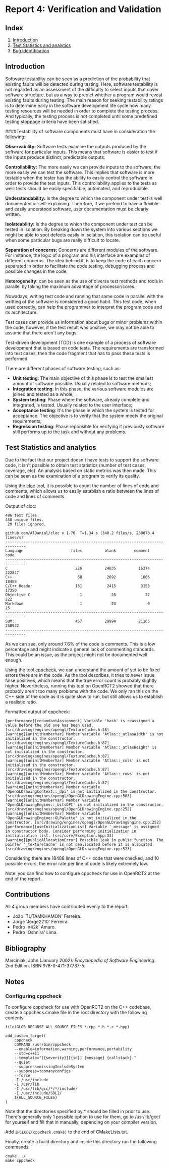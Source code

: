 # Report 4: Verification and Validation

## Index
 1. [Introduction](#introduction)
 2. [Test Statistics and analytics](#test_sa)
 3. [Bug identification](#bug_identification)

## Introduction<a name="introduction"></a>

Software testability can be seen as a prediction of the probability that existing faults will be detected during testing. Here, software testability is not regarded as an assessment of the difficulty to select inputs that cover software structure, but as a way to predict whether a program would reveal existing faults during testing. The main reason for seeking testability ratings is to determine early in the software development life cycle how many testing resources will be needed in order to complete the testing process. And typically, the testing process is not completed until some predefined testing stoppage criteria have been satisfied.

####Testability of software components must have in consideration the following:

**Observability:** Software tests examine the outputs produced by the software for particular inputs. This means that software is easier to test if the inputs produce distinct, predictable outputs.

**Controllability:**  The more easily we can provide inputs to the software, the more easily we can test the software. This implies that software is more testable when the tester has the ability to easily control the software in order to provide the test inputs. This controllability applies to the tests as well: tests should be easily specifiable, automated, and reproducible.

**Understandability:** Is the degree to which the component under test is well documented or self-explaining. Therefore, if we pretend to have a flexible and easily understood software, user documentation must be clearly written.

**Isolateability:** Is the degree to which the component under test can be tested in isolation. By breaking down the system into various sections we might be able to spot defects easily in isolation, this isolation can be useful when some particular bugs are really difficult to locate.

**Separation of concerns:** Concerns are different modules of the software. For instance, the logic of a program and his interface are examples of different concerns.
The idea behind it, is to keep the code of each concern separated in order to facilitate the code testing, debugging process and possible changes in the code.

**Heterogeneity:** can be seen as the use of diverse test methods and tools in parallel by taking the maximum advantage of processor/cores.

Nowadays, writing test code and running that same code in parallel with the writting of the software is considered a good habit. This test code, when used correctly, can help the programmer to interpret the program code and its architecture.

Test cases can provide us information about bugs or minor problems within the code, however, if the test result was positive, we may not be able to assume that there aren't any bugs.

Test-driven development (TDD) is one example of a process of software development that is based on code tests. The requirements are transformed into test cases, then the code fragment that has to pass these tests is performed.

There are different phases of software testing, such as:
 * **Unit testing**: The main objective of this phase is to test the smallest amount of software possible. Usually related to software methods;
 * **Integration testing**: In this phase, the various software modules are joined and tested as a whole;
 * **System testing**: Phase where the software, already complete and integrated, is tested. Usually related to the user interface;
 * **Acceptance testing**: It's the phase in which the system is tested for acceptance. The objective is to verify that the system meets the original requirements;
 * **Regression testing**: Phase reponsible for verifying if previously software still performs up to the task and without any problems.

## Test Statistics and analytics<a name="test_sa"></a>

Due to the fact that our project doesn't have tests to support the software code, it isn't possible to obtain test statistics (number of test cases, coverage, etc). An analysis based on static metrics was then made. This can be seen as the examination of a program to verify its quality.

Using the [cloc](http://cloc.sourceforge.net/) tool, it is possible to count the number of lines of code and comments, which allows us to easily establish a ratio between the lines of code and lines of comments.

Output of cloc:
```
486 text files.
458 unique files.                                          
 29 files ignored.

github.com/AlDanial/cloc v 1.70  T=1.34 s (340.2 files/s, 230870.4 lines/s)
-------------------------------------------------------------------------------
Language                     files          blank        comment           code
-------------------------------------------------------------------------------
C                              226          24835          16374         222847
C++                             68           2692           1606          18488
C/C++ Header                   161           2415           3158          17350
Objective C                      1             28             27            222
Markdown                         1             24              0             25
-------------------------------------------------------------------------------
SUM:                           457          29994          21165         258932
-------------------------------------------------------------------------------
```

As we can see, only around 7.6% of the code is comments. This is a low percentage and might indicate a general lack of commenting standards. This could be an issue, as the project might not be documented well enough.

Using the tool [cppcheck](http://cppcheck.sourceforge.net/), we can understand the amount of yet to be fixed errors there are in the code. As the tool describes, it tries to never issue false positives, which means that the true error count is probably slightly higher. Nevertheless, running this tool on OpenRCT2 showed that there probably aren't too many problems with the code. We only ran this on the C++ side of the code as it is quite slow to run, but still allows us to establish a realistic ratio.

Formatted output of cppcheck:
```
[performance][redundantAssignment] Variable 'hash' is reassigned a value before the old one has been used. [src/drawing/engines/opengl/TextureCache.h:38]
[warning][uninitMemberVar] Member variable 'Atlas::_atlasWidth' is not initialized in the constructor. [src/drawing/engines/opengl/TextureCache.h:87]
[warning][uninitMemberVar] Member variable 'Atlas::_atlasHeight' is not initialized in the constructor. [src/drawing/engines/opengl/TextureCache.h:87]
[warning][uninitMemberVar] Member variable 'Atlas::_cols' is not initialized in the constructor. [src/drawing/engines/opengl/TextureCache.h:87]
[warning][uninitMemberVar] Member variable 'Atlas::_rows' is not initialized in the constructor. [src/drawing/engines/opengl/TextureCache.h:87]
[warning][uninitMemberVar] Member variable 'OpenGLDrawingContext::_dpi' is not initialized in the constructor. [src/drawing/engines/opengl/OpenGLDrawingEngine.cpp:503]
[warning][uninitMemberVar] Member variable 'OpenGLDrawingEngine::_bitsDPI' is not initialized in the constructor. [src/drawing/engines/opengl/OpenGLDrawingEngine.cpp:252]
[warning][uninitMemberVar] Member variable 'OpenGLDrawingEngine::GLPalette' is not initialized in the constructor. [src/drawing/engines/opengl/OpenGLDrawingEngine.cpp:252]
[performance][useInitializationList] Variable '_message' is assigned in constructor body. Consider performing initialization in initialization list. [src/core/Exception.hpp:33]
[warning][publicAllocationError] Possible leak in public function. The pointer '_textureCache' is not deallocated before it is allocated. [src/drawing/engines/opengl/OpenGLDrawingEngine.cpp:523]
```

Considering there are 18488 lines of C++ code that were checked, and 10 possible errors, the error rate per line of code is likely extremely low.

Note: you can find how to configure cppcheck for use in OpenRCT2 at the end of the report.

## Contributions
All 4 group members have contributed evenly to the report:

* João 'TUTAMKHAMON' Ferreira.
* Jorge 'Jorge2210' Ferreira.
* Pedro 'n42k' Amaro.
* Pedro 'Oshnira' Lima.

## Bibliography
Marciniak, John  (January 2002). *Encyclopedia of Software Engineering*. 2nd Edition. ISBN 978-0-471-37737-5.

## Notes

### Configuring cppcheck
To configure cppcheck for use with OpenRCT2 on the C++ codebase, create a cppcheck.cmake file in the root directory with the following contents:

```
file(GLOB_RECURSE ALL_SOURCE_FILES *.cpp *.h *.c *.hpp)

add_custom_target(
	cppcheck
	COMMAND /usr/bin/cppcheck
	--enable=information,warning,performance,portability
	--std=c++11
	--template="[{severity}][{id}] {message} {callstack}."
	--quiet
	--suppress=missingIncludeSystem
	--suppress=toomanyconfigs
	--force
	-I /usr/include
	-I /usr/lib
	-I /usr/lib/gcc/*/*/include/
	-I /usr/include/SDL2/
	${ALL_SOURCE_FILES}
)
```

Note that the directories specified by * should be filled in prior to use. There's generally only 1 possible option to use for them, go to /usr/lib/gcc/ for yourself and fill that in manually, depending on your compiler version.

Add ```INCLUDE(cppcheck.cmake)``` to the end of CMakeLists.txt.

Finally, create a build directory and inside this directory run the following commands:
```
cmake ../
make cppcheck
```
